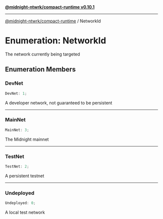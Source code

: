 [**@midnight-ntwrk/compact-runtime v0.10.1**](../README.md)

***

[@midnight-ntwrk/compact-runtime](../globals.md) / NetworkId

# Enumeration: NetworkId

The network currently being targeted

## Enumeration Members

### DevNet

```ts
DevNet: 1;
```

A developer network, not guaranteed to be persistent

***

### MainNet

```ts
MainNet: 3;
```

The Midnight mainnet

***

### TestNet

```ts
TestNet: 2;
```

A persistent testnet

***

### Undeployed

```ts
Undeployed: 0;
```

A local test network
